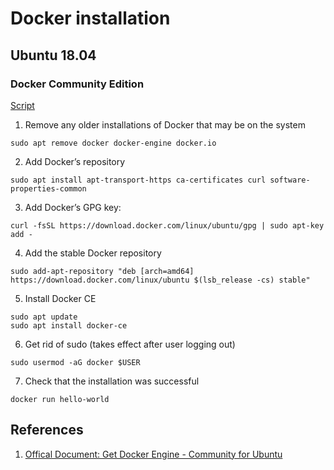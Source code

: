 # Docker installation

## Ubuntu 18.04

### Docker Community Edition

[Script](https://github.com/Shaowen310/scripts/blob/master/ubuntu/bash/install-docker-ce.sh)

1. Remove any older installations of Docker that may be on the system

```
sudo apt remove docker docker-engine docker.io
```

2. Add Docker’s repository

```
sudo apt install apt-transport-https ca-certificates curl software-properties-common
```

3. Add Docker’s GPG key:

```
curl -fsSL https://download.docker.com/linux/ubuntu/gpg | sudo apt-key add -
```

4. Add the stable Docker repository

```
sudo add-apt-repository "deb [arch=amd64] https://download.docker.com/linux/ubuntu $(lsb_release -cs) stable"
```

5. Install Docker CE

```
sudo apt update
sudo apt install docker-ce
```

6. Get rid of sudo (takes effect after user logging out)

```
sudo usermod -aG docker $USER
```

7. Check that the installation was successful

```
docker run hello-world
```

## References

1. [Offical Document: Get Docker Engine - Community for Ubuntu](https://docs.docker.com/install/linux/docker-ce/ubuntu/)
